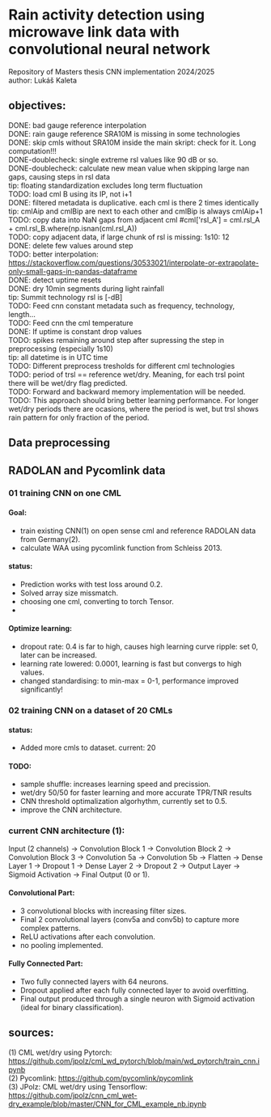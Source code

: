 # Rain activity detection using microwave link data with convolutional neural network

Repository of Masters thesis CNN implementation 2024/2025  
author: Lukáš Kaleta  

## objectives:

DONE: bad gauge reference interpolation  
DONE: rain gauge reference SRA10M is missing in some technologies  
DONE: skip cmls without SRA10M inside the main skript: check for it. Long computation!!!  
DONE-doublecheck: single extreme rsl values like 90 dB or so.  
DONE-doublecheck: calculate new mean value when skipping large nan gaps, causing steps in rsl data  
tip: floating standardization excludes long term fluctuation  
TODO: load cml B using its IP, not i+1  
DONE: filtered metadata is duplicative. each cml is there 2 times identically  
tip: cmlAip and cmlBip are next to each other and cmlBip is always cmlAip+1  
TODO: copy data into NaN gaps from adjacent cml #cml['rsl_A'] = cml.rsl_A + cml.rsl_B.where(np.isnan(cml.rsl_A))  
TODO: copy adjacent data, if large chunk of rsl is missing: 1s10: 12  
DONE: delete few values around step  
TODO: better interpolation: https://stackoverflow.com/questions/30533021/interpolate-or-extrapolate-only-small-gaps-in-pandas-dataframe  
DONE: detect uptime resets  
DONE: dry 10min segments during light rainfall  
tip: Summit technology rsl is [-dB]  
TODO: Feed cnn constant metadata such as frequency, technology, length...  
TODO: Feed cnn the cml temperature  
DONE: If uptime is constant drop values  
TODO: spikes remaining around step after supressing the step in preprocessing (especially 1s10)  
tip: all datetime is in UTC time  
TODO: Different preprocess tresholds for different cml technologies  
TODO: period of trsl == reference wet/dry. Meaning, for each trsl point there will be wet/dry flag predicted.  
TODO: Forward and backward memory implementation will be needed.  
TODO: This approach should bring better learning performance. For longer wet/dry periods there are ocasions, where the period is wet, but trsl shows rain pattern for only fraction of the period.  



## Data preprocessing

## RADOLAN and Pycomlink data 

### 01 training CNN on one CML
#### Goal:
- train existing CNN(1) on open sense cml and reference RADOLAN data from Germany(2). 
- calculate WAA using pycomlink function from Schleiss 2013. 

#### status:   
- Prediction works with test loss around 0.2.  
- Solved array size missmatch.  
- choosing one cml, converting to torch Tensor.   
- 

#### Optimize learning:   
- dropout rate: 0.4 is far to high, causes high learning curve ripple: set 0, later can be increased.  
- learning rate lowered: 0.0001, learning is fast but convergs to high values.  
- changed standardising: to min-max = 0-1, performance improved significantly!


### 02 training CNN on a dataset of 20 CMLs

#### status:
- Added more cmls to dataset. current: 20   

#### TODO:
- sample shuffle: increases learning speed and precission.  
- wet/dry 50/50 for faster learning and more accurate TPR/TNR results  
- CNN threshold optimalization algorhythm, currently set to 0.5.
- improve the CNN architecture.
 
### current CNN architecture (1):
Input (2 channels) → Convolution Block 1 → Convolution Block 2 → Convolution Block 3 → Convolution 5a → Convolution 5b → Flatten → Dense Layer 1 → Dropout 1 → Dense Layer 2 → Dropout 2 → Output Layer → Sigmoid Activation → Final Output (0 or 1).  

#### Convolutional Part:
- 3 convolutional blocks with increasing filter sizes.  
- Final 2 convolutional layers (conv5a and conv5b) to capture more complex patterns.  
- ReLU activations after each convolution.  
- no pooling implemented.  

#### Fully Connected Part:
- Two fully connected layers with 64 neurons.  
- Dropout applied after each fully connected layer to avoid overfitting.  
- Final output produced through a single neuron with Sigmoid activation (ideal for binary classification).  

## sources:  
(1) CML wet/dry using Pytorch: https://github.com/jpolz/cml_wd_pytorch/blob/main/wd_pytorch/train_cnn.ipynb  
(2) Pycomlink: https://github.com/pycomlink/pycomlink  
(3) JPolz: CML wet/dry using Tensorflow: https://github.com/jpolz/cnn_cml_wet-dry_example/blob/master/CNN_for_CML_example_nb.ipynb  

